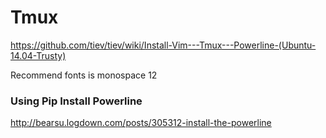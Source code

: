Tmux
====

https://github.com/tiev/tiev/wiki/Install-Vim---Tmux---Powerline-(Ubuntu-14.04-Trusty)

Recommend fonts is monospace 12

### Using Pip Install Powerline 
http://bearsu.logdown.com/posts/305312-install-the-powerline
